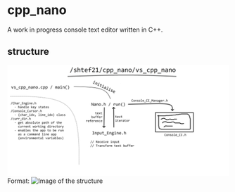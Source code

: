 # cpp_nano
A work in progress console text editor written in C++.

## structure
![GitHub Logo](/img.png)
Format: ![Image of the structure](url)
